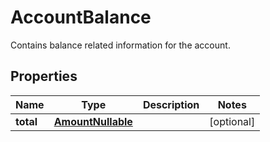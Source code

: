 

# AccountBalance

Contains balance related information for the account.

## Properties

| Name | Type | Description | Notes |
|------------ | ------------- | ------------- | -------------|
|**total** | [**AmountNullable**](AmountNullable.md) |  |  [optional] |



